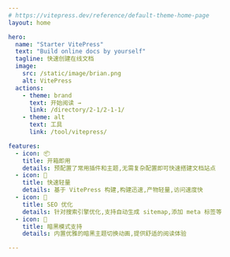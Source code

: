 ```yaml
---
# https://vitepress.dev/reference/default-theme-home-page
layout: home

hero:
  name: "Starter VitePress"
  text: "Build online docs by yourself"
  tagline: 快速创建在线文档
  image:
    src: /static/image/brian.png
    alt: VitePress
  actions:
    - theme: brand
      text: 开始阅读 →
      link: /directory/2-1/2-1-1/
    - theme: alt
      text: 工具
      link: /tool/vitepress/

features:
  - icon: 📦
    title: 开箱即用
    details: 预配置了常用插件和主题,无需复杂配置即可快速搭建文档站点
  - icon: 🚀
    title: 快速轻量
    details: 基于 VitePress 构建,构建迅速,产物轻量,访问速度快
  - icon: 🎯
    title: SEO 优化
    details: 针对搜索引擎优化,支持自动生成 sitemap,添加 meta 标签等
  - icon: 🌙
    title: 暗黑模式支持
    details: 内置优雅的暗黑主题切换动画,提供舒适的阅读体验

---
```


<HomeUnderline />
